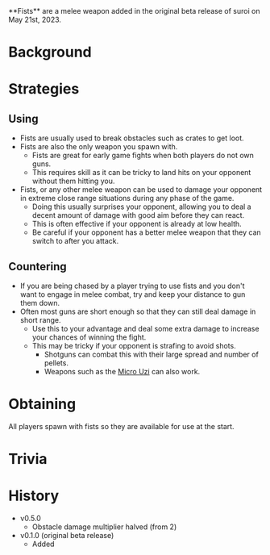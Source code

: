 <Stub />
**Fists** are a melee weapon added in the original beta release of suroi on May 21st, 2023.

# Background

# Strategies

## Using

- Fists are usually used to break obstacles such as crates to get loot.
- Fists are also the only weapon you spawn with.
  - Fists are great for early game fights when both players do not own guns.
  - This requires skill as it can be tricky to land hits on your opponent without them hitting you.
- Fists, or any other melee weapon can be used to damage your opponent in extreme close range situations during any phase of the game.
  - Doing this usually surprises your opponent, allowing you to deal a decent amount of damage with good aim before they can react.
  - This is often effective if your opponent is already at low health.
  - Be careful if your opponent has a better melee weapon that they can switch to after you attack.

## Countering

- If you are being chased by a player trying to use fists and you don't want to engage in melee combat, try and keep your distance to gun them down.
- Often most guns are short enough so that they can still deal damage in short range.
  - Use this to your advantage and deal some extra damage to increase your chances of winning the fight.
  - This may be tricky if your opponent is strafing to avoid shots.
    - Shotguns can combat this with their large spread and number of pellets.
    - Weapons such as the [Micro Uzi](/weapons/guns/micro_uzi) can also work.

# Obtaining

All players spawn with fists so they are available for use at the start.

# Trivia

# History

- v0.5.0
  - Obstacle damage multiplier halved (from 2)
- v0.1.0 (original beta release)
  - Added
